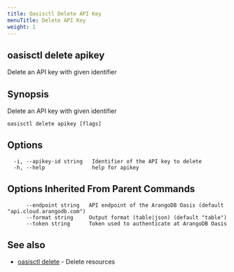 ```yaml
---
title: Oasisctl Delete API Key
menuTitle: Delete API Key
weight: 1
---
```

## oasisctl delete apikey

Delete an API key with given identifier

## Synopsis
Delete an API key with given identifier

```
oasisctl delete apikey [flags]
```

## Options
```
  -i, --apikey-id string   Identifier of the API key to delete
  -h, --help               help for apikey
```

## Options Inherited From Parent Commands
```
      --endpoint string   API endpoint of the ArangoDB Oasis (default "api.cloud.arangodb.com")
      --format string     Output format (table|json) (default "table")
      --token string      Token used to authenticate at ArangoDB Oasis
```

## See also
* [oasisctl delete](_index.md)	 - Delete resources

